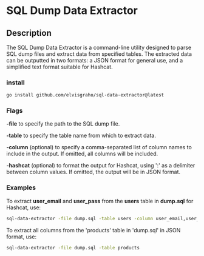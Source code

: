 # SQL Dump Data Extractor

## Description

The SQL Dump Data Extractor is a command-line utility designed to parse SQL dump files and extract data from specified tables. The extracted data can be outputted in two formats: a JSON format for general use, and a simplified text format suitable for Hashcat.

### install

```bash
go install github.com/elvisgraho/sql-data-extractor@latest
```

### Flags

**-file** to specify the path to the SQL dump file.

**-table** to specify the table name from which to extract data.

**-column** (optional) to specify a comma-separated list of column names to include in the output. If omitted, all columns will be included.

**-hashcat** (optional) to format the output for Hashcat, using ':' as a delimiter between column values. If omitted, the output will be in JSON format.

### Examples

To extract **user_email** and **user_pass** from the **users** table in **dump.sql** for Hashcat, use:

```bash
sql-data-extractor -file dump.sql -table users -column user_email,user_pass -hashcat
```

To extract all columns from the 'products' table in 'dump.sql' in JSON format, use:

```bash
sql-data-extractor -file dump.sql -table products
```
